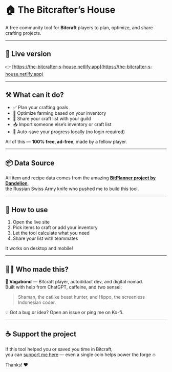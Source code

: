 # 🏠 The Bitcrafter’s House

A free community tool for **Bitcraft** players to plan, optimize, and share crafting projects.

---

## 🔗 Live version

👉 [https://the-bitcrafter-s-house.netlify.app](https://the-bitcrafter-s-house.netlify.app)

---

## ⚒️ What can it do?

- ✅ Plan your crafting goals  
- 🧮 Optimize farming based on your inventory  
- 🤝 Share your craft list with your guild  
- 📥 Import someone else’s inventory or craft list  
- 💾 Auto-save your progress locally (no login required)

All of this — **100% free, ad-free**, made by a fellow player.

---

## 📦 Data Source

All item and recipe data comes from the amazing [**BitPlanner project by Dandelion**](https://github.com/fsobolev/BitPlanner),  
the Russian Swiss Army knife who pushed me to build this tool.

---

## 🧪 How to use

1. Open the live site  
2. Pick items to craft or add your inventory  
3. Let the tool calculate what you need  
4. Share your list with teammates

It works on desktop and mobile!

---

## 🧑‍💻 Who made this?

**🧙 Vagabond** — Bitcraft player, autodidact dev, and digital nomad.  
Built with help from ChatGPT, caffeine, and two sensei:  
> Shaman, the catlike beast hunter, and Hippo, the screenless Indonesian coder.

💡 Got a bug or idea? Open an issue or ping me on Ko-fi.

---

## ☕ Support the project

If this tool helped you or saved you time in Bitcraft,  
you can [support me here](https://ko-fi.com/levagabond) — even a single coin helps power the forge 🔥

Thanks! ❤️
